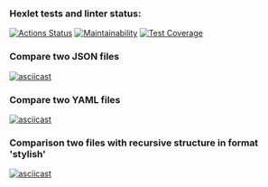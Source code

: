 ### Hexlet tests and linter status:
[![Actions Status](https://github.com/vyacheslav-pv/frontend-project-46/workflows/hexlet-check/badge.svg)](https://github.com/vyacheslav-pv/frontend-project-46/actions)
[![Maintainability](https://api.codeclimate.com/v1/badges/cb54ed6b9556db85d48a/maintainability)](https://codeclimate.com/github/vyacheslav-pv/frontend-project-46/maintainability)
[![Test Coverage](https://api.codeclimate.com/v1/badges/cb54ed6b9556db85d48a/test_coverage)](https://codeclimate.com/github/vyacheslav-pv/frontend-project-46/test_coverage)
### Compare two JSON files
[![asciicast](https://asciinema.org/a/QjquMpEcfMYwI90hvycGcPyFy.svg)](https://asciinema.org/a/QjquMpEcfMYwI90hvycGcPyFy)
### Compare two YAML files
[![asciicast](https://asciinema.org/a/S8NVWqiQYXI6SuvurvrW4aUr3.svg)](https://asciinema.org/a/S8NVWqiQYXI6SuvurvrW4aUr3)
### Comparison two files with recursive structure in format 'stylish'
[![asciicast](https://asciinema.org/a/7g5LkMA3Ni39uVIXchwPy0nUV.svg)](https://asciinema.org/a/7g5LkMA3Ni39uVIXchwPy0nUV)